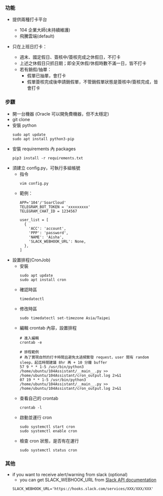 ### 功能 ###

* 提供兩種打卡平台
  * 104 企業大師(未持續維護)
  * 飛騰雲端(default)

* 只在上班日打卡：
  * 週末、國定假日、簽核中/簽核完成之休假日，不打卡
  * 上述之休假日只抓日期；即全天休假/休假時數不滿一日，皆不打卡
  * 若有銷假/抽單：
    * 假單已抽單，會打卡
    * 假單簽核完成後申請銷假單，不管銷假單狀態是簽核中/簽核完成，皆會打卡


### 步驟 ###

  * 開一台機器 (Oracle 可以開免費機器，但不太穩定)
  * git clone
  * 安裝 python
      ```
      sudo apt update
      sudo apt install python3-pip
      ```
  * 安裝 requirements 內 packages
      ```
      pip3 install -r requirements.txt
      ```
  * 須建立 config.py，可執行多組帳號
    * 指令
        ```
        vim config.py
        ```
    * 範例：
        ```
        APP='104'/'SoarCloud'
        TELEGRAM_BOT_TOKEN = 'xxxxxxxxx'
        TELEGRAM_CHAT_ID = 1234567

        user_list = [
          {
            'ACC': 'account',
            'PPP': 'password',
            'NAME': 'Aisha',
            'SLACK_WEBHOOK_URL': None,
          },
        ]
        ```
  * 設置排程(CronJob)
    * 安裝
        ```
        sudo apt update
        sudo apt install cron
        ```
    * 確認時區
        ```
        timedatectl
        ```
    * 修改時區
        ```
        sudo timedatectl set-timezone Asia/Taipei
        ```
    * 編輯 crontab 內容，設置排程
        ```
        # 進入編輯
        crontab -e

        # 排程範例
        # 為了實現自然的打卡時間且避免太過頻繁發 request，user 間有 random sleep，起迄時間建議 8hr 再 + 10 分鐘 buffer
        57 9 * * 1-5 /usr/bin/python3 /home/ubuntu/104Assistant/__main__.py >> /home/ubuntu/104Assistant/cron_output.log 2>&1
        07 19 * * 1-5 /usr/bin/python3 /home/ubuntu/104Assistant/__main__.py >> /home/ubuntu/104Assistant/cron_output.log 2>&1
        ```
    * 查看自己的 crontab
        ```
        crontab -l
        ```
    * 啟動並運行 cron
        ```
        sudo systemctl start cron
        sudo systemctl enable cron
        ```
    * 檢查 cron 狀態，是否有在運行
        ```
        sudo systemctl status cron
        ```


### 其他 ###

* if you want to receive alert/warning from slack (optional)
  * you can get SLACK_WEBHOOK_URL from [Slack API documentation](https://taxigo-tw.slack.com/apps/new/A0F7XDUAZ-incoming-webhooks)
  ```
  SLACK_WEBHOOK_URL='https://hooks.slack.com/services/XXX/XXX/XXX'
  ```
